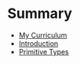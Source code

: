 # Summary

* [My Curriculum](my-curriculum.md)
* [Introduction](README.md)
* [Primitive Types](primitive-types.md)

